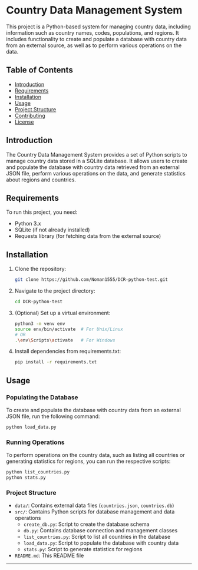 # Country Data Management System

This project is a Python-based system for managing country data, including information such as country names, codes, populations, and regions. It includes functionality to create and populate a database with country data from an external source, as well as to perform various operations on the data.

## Table of Contents

- [Introduction](#introduction)
- [Requirements](#requirements)
- [Installation](#installation)
- [Usage](#usage)
- [Project Structure](#project-structure)
- [Contributing](#contributing)
- [License](#license)

## Introduction

The Country Data Management System provides a set of Python scripts to manage country data stored in a SQLite database. It allows users to create and populate the database with country data retrieved from an external JSON file, perform various operations on the data, and generate statistics about regions and countries.

## Requirements

To run this project, you need:

- Python 3.x
- SQLite (if not already installed)
- Requests library (for fetching data from the external source)

## Installation

1. Clone the repository:

   ```bash
   git clone https://github.com/Noman1555/DCR-python-test.git
   ```

2. Navigate to the project directory:

   ```bash
   cd DCR-python-test
   ```

3. (Optional) Set up a virtual environment:

   ```bash
   python3 -m venv env
   source env/bin/activate  # For Unix/Linux
   # OR
   .\env\Scripts\activate   # For Windows
   ```

4. Install dependencies from requirements.txt:

   ```bash
   pip install -r requirements.txt
   ```

## Usage

### Populating the Database

To create and populate the database with country data from an external JSON file, run the following command:

```bash
python load_data.py
```

### Running Operations

To perform operations on the country data, such as listing all countries or generating statistics for regions, you can run the respective scripts:

```bash
python list_countries.py
python stats.py
```

### Project Structure

- `data/`: Contains external data files (`countries.json`, `countries.db`)
- `src/`: Contains Python scripts for database management and data operations
  - `create_db.py`: Script to create the database schema
  - `db.py`: Contains database connection and management classes
  - `list_countries.py`: Script to list all countries in the database
  - `load_data.py`: Script to populate the database with country data
  - `stats.py`: Script to generate statistics for regions
- `README.md`: This README file
---